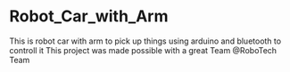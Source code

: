 # Robot_Car_with_Arm
This is robot car with arm to pick up things using arduino and  bluetooth to controll it
This project was made possible with a great Team  @RoboTech Team  
